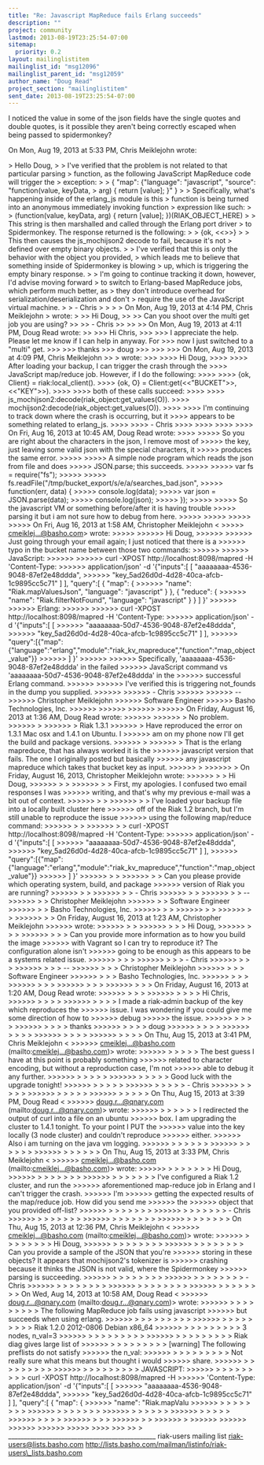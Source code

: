 ```yaml
---
title: "Re: Javascript MapReduce fails Erlang succeeds"
description: ""
project: community
lastmod: 2013-08-19T23:25:54-07:00
sitemap:
  priority: 0.2
layout: mailinglistitem
mailinglist_id: "msg12096"
mailinglist_parent_id: "msg12059"
author_name: "Doug Read"
project_section: "mailinglistitem"
sent_date: 2013-08-19T23:25:54-07:00
---
```



I noticed the value in some of the json fields have the single quotes and
double quotes, is it possible they aren't being correctly escaped when
being passed to spidermonkey?


On Mon, Aug 19, 2013 at 5:33 PM, Chris Meiklejohn wrote:

&gt; Hello Doug,
&gt;
&gt; I've verified that the problem is not related to that particular parsing
&gt; function, as the following JavaScript MapReduce code will trigger the
&gt; exception:
&gt;
&gt; { "map": {"language": "javascript", "source": "function(value, keyData,
&gt; arg) { return [value]; }" }
&gt;
&gt; Specifically, what's happening inside of the erlang\_js module is this
&gt; function is being turned into an anonymous immediately invoking function
&gt; expression like such:
&gt;
&gt; (function(value, keyData, arg) { return [value]; })(RIAK\_OBJECT\_HERE)
&gt;
&gt; This string is then marshalled and called through the Erlang port driver
&gt; to Spidermonkey. The response returned is the following:
&gt;
&gt; {ok, &lt;&lt;&gt;&gt;}
&gt;
&gt; This then causes the js\_mochijson2 decode to fail, because it's not
&gt; defined over empty binary objects.
&gt;
&gt; I've verified that this is only the behavior with the object you provided,
&gt; which leads me to believe that something inside of Spidermonkey is blowing
&gt; up, which is triggering the empty binary response.
&gt;
&gt; I'm going to continue tracking it down, however, I'd advise moving forward
&gt; to switch to Erlang-based MapReduce jobs, which perform much better, as
&gt; they don't introduce overhead for serialization/deserialization and don't
&gt; require the use of the JavaScript virtual machine.
&gt;
&gt; - Chris
&gt;
&gt;
&gt;
&gt; On Mon, Aug 19, 2013 at 4:14 PM, Chris Meiklejohn 
&gt; wrote:
&gt;
&gt;&gt; Hi Doug,
&gt;&gt;
&gt;&gt; Can you shoot over the multi get job you are using?
&gt;&gt;
&gt;&gt; - Chris
&gt;&gt;
&gt;&gt;
&gt;&gt; On Mon, Aug 19, 2013 at 4:11 PM, Doug Read  wrote:
&gt;&gt;
&gt;&gt;&gt; Hi Chris,
&gt;&gt;&gt;
&gt;&gt;&gt; I appreciate the help. Please let me know if I can help in anyway. For
&gt;&gt;&gt; now I just switched to a "multi" get.
&gt;&gt;&gt;
&gt;&gt;&gt; thanks
&gt;&gt;&gt; doug
&gt;&gt;&gt;
&gt;&gt;&gt;
&gt;&gt;&gt; On Mon, Aug 19, 2013 at 4:09 PM, Chris Meiklejohn &gt;&gt; &gt; wrote:
&gt;&gt;&gt;
&gt;&gt;&gt;&gt; Hi Doug,
&gt;&gt;&gt;&gt;
&gt;&gt;&gt;&gt; After loading your backup, I can trigger the crash through the
&gt;&gt;&gt;&gt; JavaScript map/reduce job. However, if I do the following:
&gt;&gt;&gt;&gt;
&gt;&gt;&gt;&gt; {ok, Client} = riak:local\_client().
&gt;&gt;&gt;&gt; {ok, O} = Client:get(&lt;&lt;"BUCKET"&gt;&gt;, &lt;&lt;"KEY"&gt;&gt;).
&gt;&gt;&gt;&gt;
&gt;&gt;&gt;&gt; both of these calls succeed:
&gt;&gt;&gt;&gt;
&gt;&gt;&gt;&gt; js\_mochijson2:decode(riak\_object:get\_values(O)).
&gt;&gt;&gt;&gt; mochijson2:decode(riak\_object:get\_values(O)).
&gt;&gt;&gt;&gt;
&gt;&gt;&gt;&gt; I'm continuing to track down where the crash is occurring, but it
&gt;&gt;&gt;&gt; appears to be something related to erlang\_js.
&gt;&gt;&gt;&gt;
&gt;&gt;&gt;&gt; - Chris
&gt;&gt;&gt;&gt;
&gt;&gt;&gt;&gt;
&gt;&gt;&gt;&gt;
&gt;&gt;&gt;&gt; On Fri, Aug 16, 2013 at 10:45 AM, Doug Read wrote:
&gt;&gt;&gt;&gt;
&gt;&gt;&gt;&gt;&gt; So you are right about the characters in the json, I remove most of
&gt;&gt;&gt;&gt;&gt; the key, just leaving some valid json with the special characters, it
&gt;&gt;&gt;&gt;&gt; produces the same error.
&gt;&gt;&gt;&gt;&gt;
&gt;&gt;&gt;&gt;&gt; A simple node program which reads the json from file and does
&gt;&gt;&gt;&gt;&gt; JSON.parse; this succeeds.
&gt;&gt;&gt;&gt;&gt;
&gt;&gt;&gt;&gt;&gt; var fs = require("fs");
&gt;&gt;&gt;&gt;&gt;
&gt;&gt;&gt;&gt;&gt; fs.readFile("/tmp/bucket\_export/s/e/a/searches\_bad.json",
&gt;&gt;&gt;&gt;&gt; function(err, data) {
&gt;&gt;&gt;&gt;&gt; console.log(data);
&gt;&gt;&gt;&gt;&gt; var json = JSON.parse(data);
&gt;&gt;&gt;&gt;&gt; console.log(json);
&gt;&gt;&gt;&gt;&gt; });
&gt;&gt;&gt;&gt;&gt;
&gt;&gt;&gt;&gt;&gt; So the javascript VM or something before/after it is having trouble
&gt;&gt;&gt;&gt;&gt; parsing it but i am not sure how to debug from here.
&gt;&gt;&gt;&gt;&gt;
&gt;&gt;&gt;&gt;&gt;
&gt;&gt;&gt;&gt;&gt;
&gt;&gt;&gt;&gt;&gt; On Fri, Aug 16, 2013 at 1:58 AM, Christopher Meiklejohn &lt;
&gt;&gt;&gt;&gt;&gt; cmeiklej...@basho.com&gt; wrote:
&gt;&gt;&gt;&gt;&gt;
&gt;&gt;&gt;&gt;&gt;&gt; Hi Doug,
&gt;&gt;&gt;&gt;&gt;&gt;
&gt;&gt;&gt;&gt;&gt;&gt; Just going through your email again; I just noticed that there is a
&gt;&gt;&gt;&gt;&gt;&gt; typo in the bucket name between those two commands:
&gt;&gt;&gt;&gt;&gt;&gt;
&gt;&gt;&gt;&gt;&gt;&gt; JavaScript:
&gt;&gt;&gt;&gt;&gt;&gt;
&gt;&gt;&gt;&gt;&gt;&gt; curl -XPOST http://localhost:8098/mapred -H 'Content-Type:
&gt;&gt;&gt;&gt;&gt;&gt; application/json' -d '{"inputs":[ [ "aaaaaaaa-4536-9048-87ef2e48ddda",
&gt;&gt;&gt;&gt;&gt;&gt; "key\_5ad26d0d-4d28-40ca-afcb-1c9895cc5c71" ] ], "query":[ { "map": {
&gt;&gt;&gt;&gt;&gt;&gt; "name": "Riak.mapValuesJson", "language": "javascript" } }, { "reduce": {
&gt;&gt;&gt;&gt;&gt;&gt; "name": "Riak.filterNotFound", "language": "javascript" } } ] }'
&gt;&gt;&gt;&gt;&gt;&gt;
&gt;&gt;&gt;&gt;&gt;&gt; Erlang:
&gt;&gt;&gt;&gt;&gt;&gt;
&gt;&gt;&gt;&gt;&gt;&gt; curl -XPOST http://localhost:8098/mapred -H 'Content-Type:
&gt;&gt;&gt;&gt;&gt;&gt; application/json' -d '{"inputs":[ [ 
&gt;&gt;&gt;&gt;&gt;&gt; "aaaaaaaa-50d7-4536-9048-87ef2e48ddda",
&gt;&gt;&gt;&gt;&gt;&gt; "key\_5ad26d0d-4d28-40ca-afcb-1c9895cc5c71" ] ],
&gt;&gt;&gt;&gt;&gt;&gt; "query":[{"map":{"language":"erlang","module":"riak\_kv\_mapreduce","function":"map\_object\_value"}}
&gt;&gt;&gt;&gt;&gt;&gt; ] }'
&gt;&gt;&gt;&gt;&gt;&gt;
&gt;&gt;&gt;&gt;&gt;&gt; Specifically, 'aaaaaaaa-4536-9048-87ef2e48ddda' in the failed
&gt;&gt;&gt;&gt;&gt;&gt; JavaScript command vs 'aaaaaaaa-50d7-4536-9048-87ef2e48ddda' in the
&gt;&gt;&gt;&gt;&gt;&gt; successful Erlang command.
&gt;&gt;&gt;&gt;&gt;&gt;
&gt;&gt;&gt;&gt;&gt;&gt; I've verified this is triggering not\_founds in the dump you supplied.
&gt;&gt;&gt;&gt;&gt;&gt;
&gt;&gt;&gt;&gt;&gt;&gt; - Chris
&gt;&gt;&gt;&gt;&gt;&gt;
&gt;&gt;&gt;&gt;&gt;&gt; --
&gt;&gt;&gt;&gt;&gt;&gt; Christopher Meiklejohn
&gt;&gt;&gt;&gt;&gt;&gt; Software Engineer
&gt;&gt;&gt;&gt;&gt;&gt; Basho Technologies, Inc.
&gt;&gt;&gt;&gt;&gt;&gt;
&gt;&gt;&gt;&gt;&gt;&gt;
&gt;&gt;&gt;&gt;&gt;&gt;
&gt;&gt;&gt;&gt;&gt;&gt; On Friday, August 16, 2013 at 1:36 AM, Doug Read wrote:
&gt;&gt;&gt;&gt;&gt;&gt;
&gt;&gt;&gt;&gt;&gt;&gt; &gt; No problem.
&gt;&gt;&gt;&gt;&gt;&gt; &gt;
&gt;&gt;&gt;&gt;&gt;&gt; &gt; Riak 1.3.1
&gt;&gt;&gt;&gt;&gt;&gt; &gt; Have reproduced the error on 1.3.1 Mac osx and 1.4.1 on Ubuntu. I
&gt;&gt;&gt;&gt;&gt;&gt; am on my phone now I'll get the build and package versions.
&gt;&gt;&gt;&gt;&gt;&gt; &gt;
&gt;&gt;&gt;&gt;&gt;&gt; &gt; That is the erlang mapreduce, that has always worked it is the
&gt;&gt;&gt;&gt;&gt;&gt; javascript version that fails. The one I originally posted but basically
&gt;&gt;&gt;&gt;&gt;&gt; any javascript mapreduce which takes that bucket key as input.
&gt;&gt;&gt;&gt;&gt;&gt; &gt;
&gt;&gt;&gt;&gt;&gt;&gt; &gt; On Friday, August 16, 2013, Christopher Meiklejohn wrote:
&gt;&gt;&gt;&gt;&gt;&gt; &gt; &gt; Hi Doug,
&gt;&gt;&gt;&gt;&gt;&gt; &gt; &gt;
&gt;&gt;&gt;&gt;&gt;&gt; &gt; &gt; First, my apologies. I confused two email responses I was
&gt;&gt;&gt;&gt;&gt;&gt; writing, and that's why my previous e-mail was a bit out of context.
&gt;&gt;&gt;&gt;&gt;&gt; &gt; &gt;
&gt;&gt;&gt;&gt;&gt;&gt; &gt; &gt; I've loaded your backup file into a locally built cluster here
&gt;&gt;&gt;&gt;&gt;&gt; off of the Riak 1.2 branch, but I'm still unable to reproduce the issue
&gt;&gt;&gt;&gt;&gt;&gt; using the following map/reduce command:
&gt;&gt;&gt;&gt;&gt;&gt; &gt; &gt;
&gt;&gt;&gt;&gt;&gt;&gt; &gt; &gt; curl -XPOST http://localhost:8098/mapred -H 'Content-Type:
&gt;&gt;&gt;&gt;&gt;&gt; application/json' -d '{"inputs":[ [ 
&gt;&gt;&gt;&gt;&gt;&gt; "aaaaaaaa-50d7-4536-9048-87ef2e48ddda",
&gt;&gt;&gt;&gt;&gt;&gt; "key\_5ad26d0d-4d28-40ca-afcb-1c9895cc5c71" ] ],
&gt;&gt;&gt;&gt;&gt;&gt; "query":[{"map":{"language":"erlang","module":"riak\_kv\_mapreduce","function":"map\_object\_value"}}
&gt;&gt;&gt;&gt;&gt;&gt; ] }'
&gt;&gt;&gt;&gt;&gt;&gt; &gt; &gt;
&gt;&gt;&gt;&gt;&gt;&gt; &gt; &gt; Can you please provide which operating system, build, and package
&gt;&gt;&gt;&gt;&gt;&gt; version of Riak you are running?
&gt;&gt;&gt;&gt;&gt;&gt; &gt; &gt;
&gt;&gt;&gt;&gt;&gt;&gt; &gt; &gt; - Chris
&gt;&gt;&gt;&gt;&gt;&gt; &gt; &gt;
&gt;&gt;&gt;&gt;&gt;&gt; &gt; &gt; --
&gt;&gt;&gt;&gt;&gt;&gt; &gt; &gt; Christopher Meiklejohn
&gt;&gt;&gt;&gt;&gt;&gt; &gt; &gt; Software Engineer
&gt;&gt;&gt;&gt;&gt;&gt; &gt; &gt; Basho Technologies, Inc.
&gt;&gt;&gt;&gt;&gt;&gt; &gt; &gt;
&gt;&gt;&gt;&gt;&gt;&gt; &gt; &gt;
&gt;&gt;&gt;&gt;&gt;&gt; &gt; &gt;
&gt;&gt;&gt;&gt;&gt;&gt; &gt; &gt; On Friday, August 16, 2013 at 1:23 AM, Christopher Meiklejohn
&gt;&gt;&gt;&gt;&gt;&gt; wrote:
&gt;&gt;&gt;&gt;&gt;&gt; &gt; &gt;
&gt;&gt;&gt;&gt;&gt;&gt; &gt; &gt; &gt; Hi Doug,
&gt;&gt;&gt;&gt;&gt;&gt; &gt; &gt; &gt;
&gt;&gt;&gt;&gt;&gt;&gt; &gt; &gt; &gt; Can you provide more information as to how you build the image
&gt;&gt;&gt;&gt;&gt;&gt; with Vagrant so I can try to reproduce it? The configuration alone isn't
&gt;&gt;&gt;&gt;&gt;&gt; going to be enough as this appears to be a systems related issue.
&gt;&gt;&gt;&gt;&gt;&gt; &gt; &gt; &gt;
&gt;&gt;&gt;&gt;&gt;&gt; &gt; &gt; &gt; - Chris
&gt;&gt;&gt;&gt;&gt;&gt; &gt; &gt; &gt;
&gt;&gt;&gt;&gt;&gt;&gt; &gt; &gt; &gt; --
&gt;&gt;&gt;&gt;&gt;&gt; &gt; &gt; &gt; Christopher Meiklejohn
&gt;&gt;&gt;&gt;&gt;&gt; &gt; &gt; &gt; Software Engineer
&gt;&gt;&gt;&gt;&gt;&gt; &gt; &gt; &gt; Basho Technologies, Inc.
&gt;&gt;&gt;&gt;&gt;&gt; &gt; &gt; &gt;
&gt;&gt;&gt;&gt;&gt;&gt; &gt; &gt; &gt;
&gt;&gt;&gt;&gt;&gt;&gt; &gt; &gt; &gt;
&gt;&gt;&gt;&gt;&gt;&gt; &gt; &gt; &gt; On Friday, August 16, 2013 at 1:20 AM, Doug Read wrote:
&gt;&gt;&gt;&gt;&gt;&gt; &gt; &gt; &gt;
&gt;&gt;&gt;&gt;&gt;&gt; &gt; &gt; &gt; &gt; Hi Chris,
&gt;&gt;&gt;&gt;&gt;&gt; &gt; &gt; &gt; &gt;
&gt;&gt;&gt;&gt;&gt;&gt; &gt; &gt; &gt; &gt; I made a riak-admin backup of the key which reproduces the
&gt;&gt;&gt;&gt;&gt;&gt; issue. I was wondering if you could give me some direction of how to 
&gt;&gt;&gt;&gt;&gt;&gt; debug
&gt;&gt;&gt;&gt;&gt;&gt; the issue.
&gt;&gt;&gt;&gt;&gt;&gt; &gt; &gt; &gt; &gt;
&gt;&gt;&gt;&gt;&gt;&gt; &gt; &gt; &gt; &gt; thanks
&gt;&gt;&gt;&gt;&gt;&gt; &gt; &gt; &gt; &gt; doug
&gt;&gt;&gt;&gt;&gt;&gt; &gt; &gt; &gt; &gt;
&gt;&gt;&gt;&gt;&gt;&gt; &gt; &gt; &gt; &gt;
&gt;&gt;&gt;&gt;&gt;&gt; &gt; &gt; &gt; &gt;
&gt;&gt;&gt;&gt;&gt;&gt; &gt; &gt; &gt; &gt; On Thu, Aug 15, 2013 at 3:41 PM, Chris Meiklejohn &lt;
&gt;&gt;&gt;&gt;&gt;&gt; cmeiklej...@basho.com (mailto:cmeiklej...@basho.com)&gt; wrote:
&gt;&gt;&gt;&gt;&gt;&gt; &gt; &gt; &gt; &gt; &gt; The best guess I have at this point is probably something
&gt;&gt;&gt;&gt;&gt;&gt; related to character encoding, but without a reproduction case, I'm not
&gt;&gt;&gt;&gt;&gt;&gt; able to debug it any further.
&gt;&gt;&gt;&gt;&gt;&gt; &gt; &gt; &gt; &gt; &gt;
&gt;&gt;&gt;&gt;&gt;&gt; &gt; &gt; &gt; &gt; &gt; Good luck with the upgrade tonight!
&gt;&gt;&gt;&gt;&gt;&gt; &gt; &gt; &gt; &gt; &gt;
&gt;&gt;&gt;&gt;&gt;&gt; &gt; &gt; &gt; &gt; &gt; - Chris
&gt;&gt;&gt;&gt;&gt;&gt; &gt; &gt; &gt; &gt; &gt;
&gt;&gt;&gt;&gt;&gt;&gt; &gt; &gt; &gt; &gt; &gt;
&gt;&gt;&gt;&gt;&gt;&gt; &gt; &gt; &gt; &gt; &gt; On Thu, Aug 15, 2013 at 3:39 PM, Doug Read &lt;
&gt;&gt;&gt;&gt;&gt;&gt; doug.r...@qnary.com (mailto:doug.r...@qnary.com)&gt; wrote:
&gt;&gt;&gt;&gt;&gt;&gt; &gt; &gt; &gt; &gt; &gt; &gt; I redirected the output of curl into a file on an ubuntu
&gt;&gt;&gt;&gt;&gt;&gt; box. I am upgrading the cluster to 1.4.1 tonight. To your point I PUT the
&gt;&gt;&gt;&gt;&gt;&gt; value into the key locally (3 node cluster) and couldn't reproduce 
&gt;&gt;&gt;&gt;&gt;&gt; either.
&gt;&gt;&gt;&gt;&gt;&gt; Also i am turning on the java vm logging.
&gt;&gt;&gt;&gt;&gt;&gt; &gt; &gt; &gt; &gt; &gt; &gt;
&gt;&gt;&gt;&gt;&gt;&gt; &gt; &gt; &gt; &gt; &gt; &gt;
&gt;&gt;&gt;&gt;&gt;&gt; &gt; &gt; &gt; &gt; &gt; &gt; On Thu, Aug 15, 2013 at 3:33 PM, Chris Meiklejohn &lt;
&gt;&gt;&gt;&gt;&gt;&gt; cmeiklej...@basho.com (mailto:cmeiklej...@basho.com)&gt; wrote:
&gt;&gt;&gt;&gt;&gt;&gt; &gt; &gt; &gt; &gt; &gt; &gt; &gt; Hi Doug,
&gt;&gt;&gt;&gt;&gt;&gt; &gt; &gt; &gt; &gt; &gt; &gt; &gt;
&gt;&gt;&gt;&gt;&gt;&gt; &gt; &gt; &gt; &gt; &gt; &gt; &gt; I've configured a Riak 1.2 cluster, and run the
&gt;&gt;&gt;&gt;&gt;&gt; aforementioned map-reduce job in Erlang and I can't trigger the crash. 
&gt;&gt;&gt;&gt;&gt;&gt; I'm
&gt;&gt;&gt;&gt;&gt;&gt; getting the expected results of the map/reduce job. How did you send me 
&gt;&gt;&gt;&gt;&gt;&gt; the
&gt;&gt;&gt;&gt;&gt;&gt; object that you provided off-list?
&gt;&gt;&gt;&gt;&gt;&gt; &gt; &gt; &gt; &gt; &gt; &gt; &gt;
&gt;&gt;&gt;&gt;&gt;&gt; &gt; &gt; &gt; &gt; &gt; &gt; &gt; - Chris
&gt;&gt;&gt;&gt;&gt;&gt; &gt; &gt; &gt; &gt; &gt; &gt; &gt;
&gt;&gt;&gt;&gt;&gt;&gt; &gt; &gt; &gt; &gt; &gt; &gt; &gt;
&gt;&gt;&gt;&gt;&gt;&gt; &gt; &gt; &gt; &gt; &gt; &gt; &gt; On Thu, Aug 15, 2013 at 12:36 PM, Chris Meiklejohn &lt;
&gt;&gt;&gt;&gt;&gt;&gt; cmeiklej...@basho.com (mailto:cmeiklej...@basho.com)&gt; wrote:
&gt;&gt;&gt;&gt;&gt;&gt; &gt; &gt; &gt; &gt; &gt; &gt; &gt; &gt; Hi Doug,
&gt;&gt;&gt;&gt;&gt;&gt; &gt; &gt; &gt; &gt; &gt; &gt; &gt; &gt;
&gt;&gt;&gt;&gt;&gt;&gt; &gt; &gt; &gt; &gt; &gt; &gt; &gt; &gt; Can you provide a sample of the JSON that you're
&gt;&gt;&gt;&gt;&gt;&gt; storing in these objects? It appears that mochijson2's tokenizer is
&gt;&gt;&gt;&gt;&gt;&gt; crashing because it thinks the JSON is not valid, where the Spidermonkey
&gt;&gt;&gt;&gt;&gt;&gt; parsing is succeeding.
&gt;&gt;&gt;&gt;&gt;&gt; &gt; &gt; &gt; &gt; &gt; &gt; &gt; &gt;
&gt;&gt;&gt;&gt;&gt;&gt; &gt; &gt; &gt; &gt; &gt; &gt; &gt; &gt; - Chris
&gt;&gt;&gt;&gt;&gt;&gt; &gt; &gt; &gt; &gt; &gt; &gt; &gt; &gt;
&gt;&gt;&gt;&gt;&gt;&gt; &gt; &gt; &gt; &gt; &gt; &gt; &gt; &gt;
&gt;&gt;&gt;&gt;&gt;&gt; &gt; &gt; &gt; &gt; &gt; &gt; &gt; &gt; On Wed, Aug 14, 2013 at 10:58 AM, Doug Read &lt;
&gt;&gt;&gt;&gt;&gt;&gt; doug.r...@qnary.com (mailto:doug.r...@qnary.com)&gt; wrote:
&gt;&gt;&gt;&gt;&gt;&gt; &gt; &gt; &gt; &gt; &gt; &gt; &gt; &gt; &gt; The following MapReduce job fails using javascript
&gt;&gt;&gt;&gt;&gt;&gt; but succeeds when using erlang.
&gt;&gt;&gt;&gt;&gt;&gt; &gt; &gt; &gt; &gt; &gt; &gt; &gt; &gt; &gt;
&gt;&gt;&gt;&gt;&gt;&gt; &gt; &gt; &gt; &gt; &gt; &gt; &gt; &gt; &gt; Riak 1.2.0 2012-0806 Debian x86\_64
&gt;&gt;&gt;&gt;&gt;&gt; &gt; &gt; &gt; &gt; &gt; &gt; &gt; &gt; &gt; 3 nodes, n\_val=3
&gt;&gt;&gt;&gt;&gt;&gt; &gt; &gt; &gt; &gt; &gt; &gt; &gt; &gt; &gt;
&gt;&gt;&gt;&gt;&gt;&gt; &gt; &gt; &gt; &gt; &gt; &gt; &gt; &gt; &gt; Riak diag gives large list of
&gt;&gt;&gt;&gt;&gt;&gt; &gt; &gt; &gt; &gt; &gt; &gt; &gt; &gt; &gt; [warning] The following preflists do not satisfy
&gt;&gt;&gt;&gt;&gt;&gt; the n\_val:
&gt;&gt;&gt;&gt;&gt;&gt; &gt; &gt; &gt; &gt; &gt; &gt; &gt; &gt; &gt; Not really sure what this means but thought i would
&gt;&gt;&gt;&gt;&gt;&gt; share.
&gt;&gt;&gt;&gt;&gt;&gt; &gt; &gt; &gt; &gt; &gt; &gt; &gt; &gt; &gt;
&gt;&gt;&gt;&gt;&gt;&gt; &gt; &gt; &gt; &gt; &gt; &gt; &gt; &gt; &gt; JAVASCRIPT:
&gt;&gt;&gt;&gt;&gt;&gt; &gt; &gt; &gt; &gt; &gt; &gt; &gt; &gt; &gt; curl -XPOST http://localhost:8098/mapred -H
&gt;&gt;&gt;&gt;&gt;&gt; 'Content-Type: application/json' -d '{"inputs":[ [
&gt;&gt;&gt;&gt;&gt;&gt; "aaaaaaaa-4536-9048-87ef2e48ddda",
&gt;&gt;&gt;&gt;&gt;&gt; "key\_5ad26d0d-4d28-40ca-afcb-1c9895cc5c71" ] ], "query":[ { "map": {
&gt;&gt;&gt;&gt;&gt;&gt; "name": "Riak.mapValu
&gt;&gt;&gt;&gt;&gt;&gt; &gt; &gt; &gt; &gt; &gt; &gt; &gt; &gt;
&gt;&gt;&gt;&gt;&gt;&gt; &gt; &gt; &gt; &gt; &gt; &gt; &gt;
&gt;&gt;&gt;&gt;&gt;&gt; &gt; &gt; &gt; &gt; &gt; &gt;
&gt;&gt;&gt;&gt;&gt;&gt; &gt; &gt; &gt; &gt; &gt;
&gt;&gt;&gt;&gt;&gt;&gt; &gt; &gt; &gt; &gt;
&gt;&gt;&gt;&gt;&gt;&gt; &gt; &gt; &gt;
&gt;&gt;&gt;&gt;&gt;&gt; &gt; &gt;
&gt;&gt;&gt;&gt;&gt;&gt; &gt;
&gt;&gt;&gt;&gt;&gt;&gt;
&gt;&gt;&gt;&gt;&gt;&gt;
&gt;&gt;&gt;&gt;&gt;&gt;
&gt;&gt;&gt;&gt;&gt;&gt;
&gt;&gt;&gt;&gt;&gt;
&gt;&gt;&gt;&gt;
&gt;&gt;&gt;
&gt;&gt;
&gt;
\_\_\_\_\_\_\_\_\_\_\_\_\_\_\_\_\_\_\_\_\_\_\_\_\_\_\_\_\_\_\_\_\_\_\_\_\_\_\_\_\_\_\_\_\_\_\_
riak-users mailing list
riak-users@lists.basho.com
http://lists.basho.com/mailman/listinfo/riak-users\_lists.basho.com


